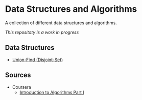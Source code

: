 # Data Structures and Algorithms
A collection of different data structures and algorithms.

*This repositoty is a work in progress*

## Data Structures
+ [Union-Find (Disjoint-Set)](https://github.com/rocketedaway/data-structures-and-algorithms/tree/master/data_structures/union_find)

## Sources
+ Coursera
  + [Introduction to Algorithms Part I](https://www.coursera.org/learn/introduction-to-algorithms)
